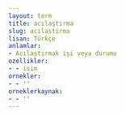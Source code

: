 ```yaml
---
layout: term
title: acılaştırma
slug: acilastirma
lisan: Türkçe
anlamlar:
- Acılaştırmak işi veya durumu
ozellikler:
- - isim
ornekler:
- - ''
orneklerkaynak:
- - ''
---
```

